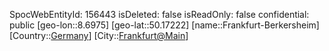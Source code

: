 ﻿---
location: [50.17222,8.6975]
type: Station
tags:
- geo/Station

---
SpocWebEntityId: 156443
isDeleted: false
isReadOnly: false
confidential: public
[geo-lon::8.6975]
[geo-lat::50.17222]
[name::Frankfurt-Berkersheim]
[Country::[Germany](geo/Continent/Europe/Germany.md)]
[City::[Frankfurt@Main](geo/Continent/Europe/Germany/Hessen/Frankfurt@Main.md)]


